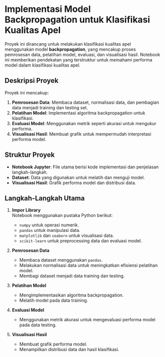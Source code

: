 # Implementasi Model Backpropagation untuk Klasifikasi Kualitas Apel

Proyek ini dirancang untuk melakukan klasifikasi kualitas apel menggunakan model **backpropagation**, yang mencakup proses pemrosesan data, pelatihan model, evaluasi, dan visualisasi hasil. Notebook ini memberikan pendekatan yang terstruktur untuk memahami performa model dalam klasifikasi kualitas apel.

## Deskripsi Proyek

Proyek ini mencakup:
1. **Pemrosesan Data**: Membaca dataset, normalisasi data, dan pembagian data menjadi training dan testing set.
2. **Pelatihan Model**: Implementasi algoritma backpropagation untuk klasifikasi.
3. **Evaluasi Model**: Menggunakan metrik seperti akurasi untuk mengukur performa.
4. **Visualisasi Hasil**: Membuat grafik untuk mempermudah interpretasi performa model.

## Struktur Proyek

- **Notebook Jupyter**: File utama berisi kode implementasi dan penjelasan langkah-langkah.
- **Dataset**: Data yang digunakan untuk melatih dan menguji model.
- **Visualisasi Hasil**: Grafik performa model dan distribusi data.

## Langkah-Langkah Utama

1. **Impor Library**  
   Notebook menggunakan pustaka Python berikut:
   - `numpy` untuk operasi numerik.
   - `pandas` untuk manipulasi data.
   - `matplotlib` dan `seaborn` untuk visualisasi data.
   - `scikit-learn` untuk preprocessing data dan evaluasi model.

2. **Pemrosesan Data**  
   - Membaca dataset menggunakan `pandas`.
   - Melakukan normalisasi data untuk meningkatkan efisiensi pelatihan model.
   - Membagi dataset menjadi data training dan testing.

3. **Pelatihan Model**  
   - Mengimplementasikan algoritma backpropagation.
   - Melatih model pada data training.

4. **Evaluasi Model**  
   - Menggunakan metrik akurasi untuk mengevaluasi performa model pada data testing.

5. **Visualisasi Hasil**  
   - Membuat grafik performa model.
   - Menampilkan distribusi data dan hasil klasifikasi.

